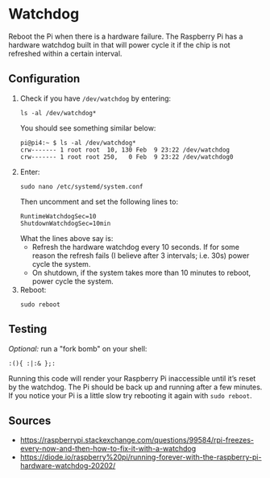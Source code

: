 # Watchdog 
Reboot the Pi when there is a hardware failure. The Raspberry Pi has a hardware watchdog built in that will power cycle it if the chip is not refreshed within a certain interval.

## Configuration
1. Check if you have `/dev/watchdog` by entering:
    ```
    ls -al /dev/watchdog*
    ```
    You should see something similar below:
    ```
    pi@pi4:~ $ ls -al /dev/watchdog*
    crw------- 1 root root  10, 130 Feb  9 23:22 /dev/watchdog
    crw------- 1 root root 250,   0 Feb  9 23:22 /dev/watchdog0
    ```
2. Enter: 
    ```
    sudo nano /etc/systemd/system.conf
    ```
    Then uncomment and set the following lines to:
    ```
    RuntimeWatchdogSec=10
    ShutdownWatchdogSec=10min
    ```
    What the lines above say is:
    * Refresh the hardware watchdog every 10 seconds. If for some reason the refresh fails (I believe after 3 intervals; i.e. 30s) power cycle the system.
    * On shutdown, if the system takes more than 10 minutes to reboot, power cycle the system.
3. Reboot:
    ```
    sudo reboot
    ``` 

## Testing
_Optional:_ run a "fork bomb" on your shell:
```
:(){ :|:& };:
```
Running this code will render your Raspberry Pi inaccessible until it’s reset by the watchdog. The Pi should be back up and running after a few minutes. If you notice your Pi is a little slow try rebooting it again with `sudo reboot`.

## Sources
* https://raspberrypi.stackexchange.com/questions/99584/rpi-freezes-every-now-and-then-how-to-fix-it-with-a-watchdog
* https://diode.io/raspberry%20pi/running-forever-with-the-raspberry-pi-hardware-watchdog-20202/
